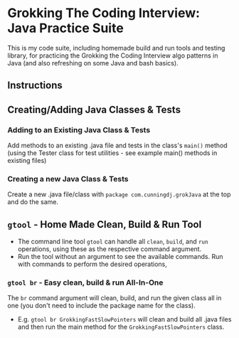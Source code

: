 # Grokking The Coding Interview: Java Practice Suite
This is my code suite, including homemade build and run tools and testing library, for practicing the Grokking the Coding Interview algo patterns in Java (and also refreshing on some Java and bash basics).

## Instructions
## Creating/Adding Java Classes & Tests
### Adding to an Existing Java Class & Tests
Add methods to an existing .java file and tests in the class's `main()` method (using the Tester class for test utilities - see example main() methods in existing files)

### Creating a new Java Class & Tests
Create a new .java file/class with `package com.cunningdj.grokJava` at the top and do the same.


## `gtool` - Home Made Clean, Build & Run Tool
* The command line tool `gtool` can handle all `clean`, `build`, and `run` operations, using these as the respective command argument.
* Run the tool without an argument to see the available commands.  Run with commands to perform the desired operations,

### `gtool br` - Easy clean, build & run All-In-One
The `br` command argument will clean, build, and run the given class all in one (you don't need to include the package name for the class).
* E.g. `gtool br GrokkingFastSlowPointers` will clean and build all .java files and then run the main method for the `GrokkingFastSlowPointers` class.
